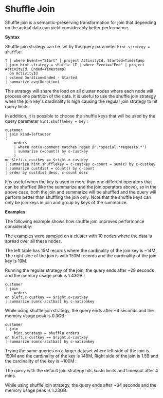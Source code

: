 # Shuffle Join

Shuffle join is a semantic-preserving transformation for join that depending on the actual data can yield considerably better performance.

**Syntax**

Shuffle join strategy can be set by the query parameter `hint.strategy = shuffle`:

```kusto
T | where Event=="Start" | project ActivityId, Started=Timestamp
| join hint.strategy = shuffle (T | where Event=="End" | project ActivityId, Ended=Timestamp)
  on ActivityId
| extend Duration=Ended - Started
| summarize avg(Duration)
```

This strategy will share the load on all cluster nodes where each node will process one partition of the data.
It is useful to use the shuffle join strategy when the join key's cardinality is high causing the regular join strategy to hit query limits.

In addition, it is possible to choose the shuffle keys that will be used by the query parameter `hint.shufflekey = key` :

```kusto
customer
| join kind=leftouter 
(
    orders
	| where not(o-comment matches regex @'.*special.*requests.*')
    | summarize c=count() by o-custkey
	)
on $left.c-custkey == $right.o-custkey
| summarize hint.shufflekey = c-custkey c-count = sum(c) by c-custkey
| summarize custdist = count() by c-count
| order by custdist desc, c-count desc
```

It is useful when the key is used in more than one different operators that can be shuffled (like the summarize and the join operators above), so in the above case, both the join and summarize will be shuffled and the query will perform better than shuffling the join only.
Note that the shuffle keys can only be join keys in join and group by keys of the summarize.

**Examples**

The following example shows how shuffle join improves performance considerably:

The examples were sampled on a cluster with 10 nodes where the data is spread over all these nodes.

The left table has 15M records where the cardinality of the join key is ~14M, The right side of the join is with 150M records and the cardinality of the join key is 10M.

Running the regular strategy of the join, the query ends after ~28 seconds and the memory usage peak is 1.43GB :

```kusto
customer
| join
    orders
on $left.c-custkey == $right.o-custkey
| summarize sum(c-acctbal) by c-nationkey

```

While using shuffle join strategy, the query ends after ~4 seconds and the memory usage peak is 0.3GB :

```kusto
customer
| join
    hint.strategy = shuffle orders
on $left.c-custkey == $right.o-custkey
| summarize sum(c-acctbal) by c-nationkey

```

Trying the same queries on a larger dataset where left side of the join is 150M and the cardinality of the key is 148M, Right side of the join is 1.5B and the cardinality of the key is ~100M :

The query with the default join strategy hits kusto limits and timesout after 4 mins.

While using shuffle join strategy, the query ends after ~34 seconds and the memory usage peak is 1.23GB.

<!--###In shuffle query, the default partitions number is the cluster nodes number. This number can be overriden by using the syntax `hint.partitions = total-partitions` which will control the number of partitions.

This hint is useful when the cluster has a small number of cluster nodes where the default partitions number will be small too and the query still fails or takes long execution time.

** Examples **

The following example shows the improvement on a cluster which has 2 cluster nodes, the table has 60M records and the cardinality of the join key is 2M.

Running the query without the hint will use only 2 partitions (as cluster nodes number) and the following query will take ~1:10 mins :

<!-- csl -->
<!--###```
lineitem
| summarize dcount(l-comment), dcount(l-shipdate) by l-partkey
| join
    hint.shufflekey = l-partkey   part
on $left.l-partkey == $right.p-partkey
| consume

```

setting partitions number to 10, the query will end after 23 seconds: 

<!-- csl -->
<!--###```
lineitem
| summarize dcount(l-comment), dcount(l-shipdate) by l-partkey
| join
    hint.shufflekey = l-partkey  hint.partitions = 10    part
on $left.l-partkey == $right.p-partkey
| consume

```

Please note that setting many partitions may degrade performance and consume more cluster resources so it is recommended to choose the partitions number carefully (starting with the hint.strategy = shuffle and start increasing the partitions gradually).-->



